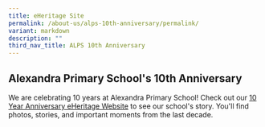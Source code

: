 ```yaml
---
title: eHeritage Site
permalink: /about-us/alps-10th-anniversary/permalink/
variant: markdown
description: ""
third_nav_title: ALPS 10th Anniversary
---
```

## Alexandra Primary School's 10th Anniversary

We are celebrating 10 years at Alexandra Primary School! Check out our [10 Year Anniversary eHeritage Website](https://sites.google.com/moe.edu.sg/alps10-year-heritage/home) to see our school's story. You'll find photos, stories, and important moments from the last decade.